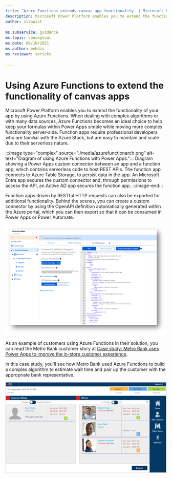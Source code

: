 ```yaml
---
title: "Azure Functions extends canvas app functionality  | Microsoft Docs"
description: Microsoft Power Platform enables you to extend the functionality of your app by using Azure Functions. Azure Functions are an ideal choice to move more complex functionality server-side.
author: slaouist

ms.subservice: guidance
ms.topic: conceptual
ms.date: 08/10/2021
ms.author: mehdis
ms.reviewer: sericks
  
---
```

# Using Azure Functions to extend the functionality of canvas apps 

Microsoft Power Platform enables you to extend the functionality of your app by using Azure Functions. When dealing with complex algorithms or with many data sources, Azure Functions becomes an ideal choice to help keep your formulas within Power Apps simple while moving more complex functionality server-side. Function apps require professional developers who are familiar with the Azure Stack, but are easy to maintain and scale due to their serverless nature.

:::image type="complex" source="./media/azurefunctionarch.png" alt-text="Diagram of using Azure Functions with Power Apps.":::
   Diagram showing a Power Apps custom connector between an app and a function app, which contains serverless code to host REST APIs. The function app connects to Azure Table Storage, to persist data in the app. An Microsoft Entra app secures the custom connector and, through permissions to access the API, an Active AD app secures the function app.
:::image-end:::

Function apps driven by RESTful HTTP requests can also be exported for additional functionality. Behind the scenes, you can create a custom connector by using the OpenAPI definition automatically generated within the Azure portal, which you can then export so that it can be consumed in Power Apps or Power Automate.


![Screenshot showing a function app open in Azure Functions.](./media/azurefunction.png)

As an example of customers using Azure Functions in their solution, you can read the Metro Bank customer story at [Case study: Metro Bank uses Power Apps to improve the in-store customer experience](https://powerapps.microsoft.com/blog/metro-bank-customer-greet-app/). 

In this case study, you'll see how Metro Bank used Azure Functions to build a complex algorithm to estimate wait time and pair up the customer with the appropriate bank representative.

![Screenshot showing the Metro Bank app where customers waiting in a queue are matched with available customer service reps.](./media/MetroBank2.png)